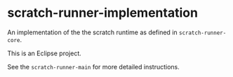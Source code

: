# scratch-runner-implementation
An implementation of the the scratch runtime as defined in `scratch-runner-core`.

This is an Eclipse project.

See the `scratch-runner-main` for more detailed instructions.
